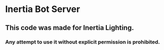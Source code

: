 # Inertia Bot Server

## This code was made for Inertia Lighting.

### Any attempt to use it without explicit permission is prohibited.
